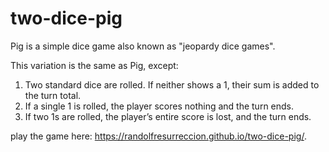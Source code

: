 # two-dice-pig
Pig is a simple dice game also known as "jeopardy dice games". 

This variation is the same as Pig, except:

1. Two standard dice are rolled. If neither shows a 1, their sum is added to the turn total.
2. If a single 1 is rolled, the player scores nothing and the turn ends.
3. If two 1s are rolled, the player’s entire score is lost, and the turn ends.

play the game here: https://randolfresurreccion.github.io/two-dice-pig/.
